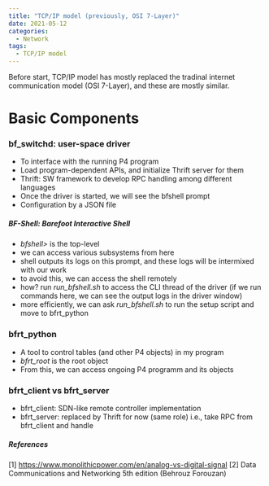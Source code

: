 ```yaml
---
title: "TCP/IP model (previously, OSI 7-Layer)"
date: 2021-05-12
categories:
  - Network
tags:
  - TCP/IP model
---
```


Before start, TCP/IP model has mostly replaced the tradinal internet communication model (OSI 7-Layer), and these are mostly similar.


# Basic Components

### bf_switchd: user-space driver
- To interface with the running P4 program 
- Load program-dependent APIs, and initialize Thrift server for them
- Thrift: SW framework to develop RPC handling among different languages
- Once the driver is started, we will see the bfshell prompt
- Configuration by a JSON file 
##### BF-Shell: Barefoot Interactive Shell
- *bfshell>* is the top-level
- we can access various subsystems from here
- shell outputs its logs on this prompt, and these logs will be intermixed with our work
- to avoid this, we can access the shell remotely 
- how? run *run_bfshell.sh* to access the CLI thread of the driver (if we run commands here, we can see the output logs in the driver window)
- more efficiently, we can ask *run_bfshell.sh* to run the setup script and move to bfrt_python


### bfrt_python
- A tool to control tables (and other P4 objects) in my program
- *bfrt_root* is the root object
- From this, we can access ongoing P4 programm and its objects

### bfrt_client vs bfrt_server
- bfrt_client: SDN-like remote controller implementation
- bfrt_server: replaced by Thrift for now (same role) i.e., take RPC from bfrt_client and handle


##### References
[1] https://www.monolithicpower.com/en/analog-vs-digital-signal
[2] Data Communications and Networking 5th edition (Behrouz Forouzan)
